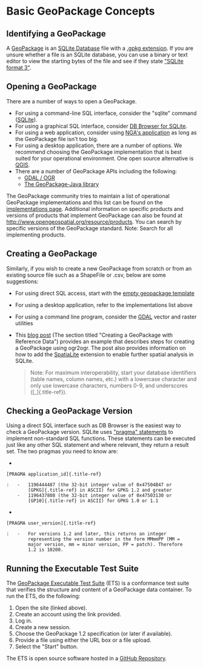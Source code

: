 # Basic GeoPackage Concepts

## Identifying a GeoPackage

A [GeoPackage](http://geopackage.org) is an [SQLite
Database](http://sqlite.org/index.html) file with a [.gpkg
extension](http://www.geopackage.org/spec130/#r3). If you are unsure
whether a file is an SQLite database, you can use a binary or text
editor to view the starting bytes of the file and see if they state
[\"SQLite format 3\"](http://www.geopackage.org/spec130/#r1).

## Opening a GeoPackage

There are a number of ways to open a GeoPackage.

-   For using a command-line SQL interface, consider the \"sqlite\"
    command ([SQLite](apps/sqlite.html)).
-   For using a graphical SQL interface, consider [DB Browser for
    SQLite](http://sqlitebrowser.org/).
-   For using a web application, consider using [NGA\'s
    application](http://ngageoint.github.io/geopackage-js/) as long as
    the GeoPackage file isn\'t too big.
-   For using a desktop application, there are a number of options. We
    recommend choosing the GeoPackage implementation that is best suited
    for your operational environment. One open source alternative is
    [QGIS](apps/qgis.html).
-   There are a number of GeoPackage APIs including the following:
    -   [GDAL / OGR](apps/gdal-ogr.html)
    -   [The GeoPackage-Java library](apps/geopackage-java.html)

The GeoPackage community tries to maintain a list of operational
GeoPackage implementations and this list can be found on the
[implementations page](http://www.geopackage.org/implementations.html).
Additional information on specific products and versions of products
that implement GeoPackage can also be found at
<http://www.opengeospatial.org/resource/products>. You can search by
specific versions of the GeoPackage standard. Note: Search for all
implementing products.

## Creating a GeoPackage

Similarly, if you wish to create a new GeoPackage from scratch or from
an existing source file such as a ShapeFile or .csv, below are some
suggestions:

-   For using direct SQL access, start with the [empty geopackage
    template](http://www.geopackage.org/data/empty.gpkg)

-   For using a desktop application, refer to the implementations list
    above

-   For using a command line program, consider the
    [GDAL](http://www.gdal.org) vector and raster utilities

-   This [blog
    post](http://www.fulcrumapp.com/blog/working-with-geodata/) (The
    section titled \"Creating a GeoPackage with Reference Data\")
    provides an example that describes steps for creating a GeoPackage
    using ogr2ogr. The post also provides information on how to add the
    [SpatiaLite](https://www.gaia-gis.it/fossil/libspatialite/index)
    extension to enable further spatial analysis in SQLite.

    > Note: For maximum interoperability, start your database
    > identifiers (table names, column names, etc.) with a lowercase
    > character and only use lowercase characters, numbers 0-9, and
    > underscores ([\_]{.title-ref}).

## Checking a GeoPackage Version

Using a direct SQL interface such as DB Browser is the easiest way to
check a GeoPackage version. SQLite uses [\"pragma\"
statements](https://www.sqlite.org/pragma.html) to implement
non-standard SQL functions. These statements can be executed just like
any other SQL statement and where relevant, they return a result set.
The two pragmas you need to know are:

-   

    [PRAGMA application_id]{.title-ref}

    :   -   1196444487 (the 32-bit integer value of 0x47504B47 or
            [GPKG]{.title-ref} in ASCII) for GPKG 1.2 and greater
        -   1196437808 (the 32-bit integer value of 0x47503130 or
            [GP10]{.title-ref} in ASCII) for GPKG 1.0 or 1.1

-   

    [PRAGMA user_version]{.title-ref}

    :   -   For versions 1.2 and later, this returns an integer
            representing the version number in the form MMmmPP (MM =
            major version, mm = minor version, PP = patch). Therefore
            1.2 is 10200.

## Running the Executable Test Suite

The [GeoPackage Executable Test
Suite](https://cite.opengeospatial.org/teamengine/) (ETS) is a
conformance test suite that verifies the structure and content of a
GeoPackage data container. To run the ETS, do the following:

1.  Open the site (linked above).
2.  Create an account using the link provided.
3.  Log in.
4.  Create a new session.
5.  Choose the GeoPackage 1.2 specification (or later if available).
6.  Provide a file using either the URL box or a file upload.
7.  Select the \"Start\" button.

The ETS is open source software hosted in a [GitHub
Repository](https://github.com/opengeospatial/ets-gpkg12).
